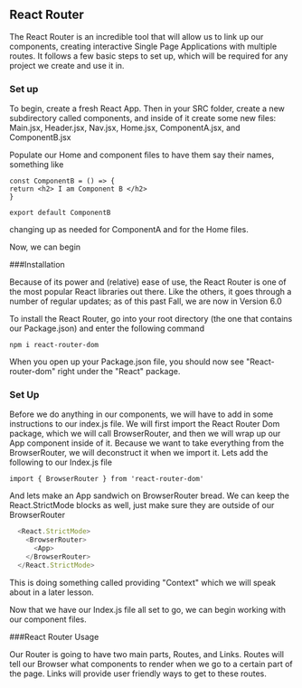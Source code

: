 ## React Router

The React Router is an incredible tool that will allow us to link up our components, creating interactive Single Page Applications with multiple routes.
It follows a few basic steps to set up, which will be required for any project we create and use it in.

### Set up

To begin, create a fresh React App. Then in your SRC folder, create a new subdirectory called components, and inside of it create some new files: 
Main.jsx, Header.jsx, Nav.jsx, Home.jsx, ComponentA.jsx, and ComponentB.jsx

Populate our Home and component files to have them say their names, something like

```
const ComponentB = () => {
return <h2> I am Component B </h2>
}

export default ComponentB
```

changing up as needed for ComponentA and for the Home files.

Now, we can begin

###Installation

Because of its power and (relative) ease of use, the React Router is one of the most popular React libraries out there. Like the others, it goes through a number of regular updates; as of this past Fall, we are now in Version 6.0

To install the React Router, go into your root directory (the one that contains our Package.json) and enter the following command

```
npm i react-router-dom

```

When you open up your Package.json file, you should now see "React-router-dom"  right under the "React" package.

### Set Up

Before we do anything in our components, we will have to add in some instructions to our index.js file. 
We will first import the React Router Dom package, which we will call BrowserRouter, and then we will wrap up our App component inside of it. Because we want to take everything from the BrowserRouter, we will deconstruct it when we import it. Lets add the following to our Index.js file

```
import { BrowserRouter } from 'react-router-dom'
```

And lets make an App sandwich on BrowserRouter bread. We can keep the React.StrictMode blocks as well, just make sure they are outside of our BrowserRouter

```index.js
  <React.StrictMode>
    <BrowserRouter>
      <App>
    </BrowserRouter>
  </React.StrictMode>
```

This is doing something called providing "Context" which we will speak about in a later lesson.

Now that we have our Index.js file all set to go, we can begin working with our component files.



###React Router Usage

Our Router is going to have two main parts, Routes, and Links. Routes will tell our Browser what components to render when we go to a certain part of the page. Links will provide user friendly ways to get to these routes.

